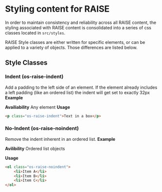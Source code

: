 # Styling content for RAISE

In order to maintain consistency and reliability across all RAISE content, the styling associated with RAISE content is consolidated into a series of css classes located in `src/styles`. 

RAISE Style classes are either written for specific elements, or can be applied to a variety of objects. Those differences are listed below.

## Style Classes 

### Indent (os-raise-indent)
Add a padding to the left side of an element. If the element already includes a left padding (like an ordered list) the indent will get set to exactly 32px
**Example**

**Availiability**
Any element
**Usage**
```html 
<p class="os-raise-indent">Text in a box</p>
```

### No-Indent (os-raise-noindent)
Remove the indent inherent in an ordered list. 
**Example**

**Avilibility**
Ordered list objects

**Usage**
```html
<ol class="os-raise-noindent">
    <li>Item A</li>
    <li>Item B</li>
    <li>Item C</li>
</ol>
```
